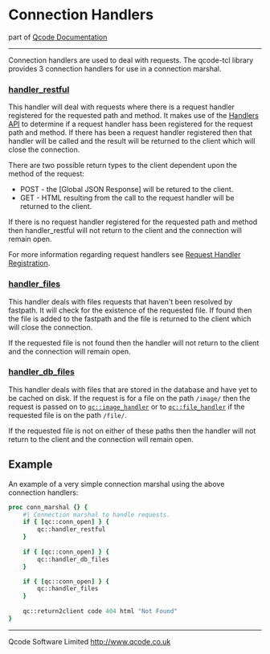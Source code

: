 Connection Handlers
======================

part of [Qcode Documentation](index.md)

* * *
Connection handlers are used to deal with requests. The qcode-tcl library provides 3 connection handlers for use in a connection marshal.

### [handler_restful]

This handler will deal with requests where there is a request handler registered for the requested path and method. It makes use of the [Handlers API] to determine if a request handler hass been registered for the request path and method. If there has been a request handler registered then that handler will be called and the result will be returned to the client which will close the connection.

There are two possible return types to the client dependent upon the method of the request:

* POST - the [Global JSON Response] will be retured to the client.
* GET  - HTML resulting from the call to the request handler will be returned to the client.

If there is no request handler registered for the requested path and method then handler_restful will not return to the client and the connection will remain open.

For more information regarding request handlers see [Request Handler Registration].


### [handler_files]

This handler deals with files requests that haven't been resolved by fastpath. It will check for the existence of the requested file. If found then the file is added to the fastpath and the file is returned to the client which will close the connection.

If the requested file is not found then the handler will not return to the client and the connection will remain open.


### [handler_db_files]

This handler deals with files that are stored in the database and have yet to be cached on disk. If the request is for a file on the path `/image/` then the request is passed on to [`qc::image_handler`](procs/image_handler.md) or to [`qc::file_handler`](procs/file_handler.md) if the requested file is on the path `/file/`.

If the requested file is not on either of these paths then the handler will not return to the client and the connection will remain open.


Example
-------

An example of a very simple connection marshal using the above connection handlers:

```tcl
proc conn_marshal {} {
    #| Connection marshal to handle requests.
    if { [qc::conn_open] } {
        qc::handler_restful
    }
    
    if { [qc::conn_open] } {
        qc::handler_db_files
    }

    if { [qc::conn_open] } {
        qc::handler_files
    }
    
    qc::return2client code 404 html "Not Found"
}
```

* * *

Qcode Software Limited <http://www.qcode.co.uk>

[Request Handler Registration]: registration.md
[Handlers API]: handlers-api.md
[handler_restful]: procs/handler_restful.md
[handler_files]: procs/handler_files.md
[handler_db_files]: procs/handler_db_files.md